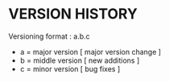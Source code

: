 # VERSION HISTORY
Versioning format : a.b.c
* a = major  version [ major version change ]
* b = middle version [ new additions        ]
* c = minor  version [ bug fixes            ]

